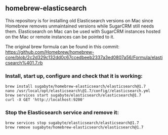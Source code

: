 ## homebrew-elasticsearch

This repository is for installing old Elasticsearch versions on Mac since Homebrew removes unmaintained versions while SugarCRM still needs them. Elasticsearch on Mac can be used with SugarCRM instances hosted on the Mac or remote instances can be pointed to it.

The original brew formula can be found in this commit: https://github.com/Homebrew/homebrew-core/blob/2c2d329c132dd0c67ccedbeeb2337a3ed0807a56/Formula/elasticsearch%401.7.rb

### Install, start up, configure and check that it is working:

```
brew install sugabyte/homebrew-elasticsearch/elasticsearch@1.7
nano /usr/local/opt/elasticsearch\@1.7/config//elasticsearch.yml
brew services start sugabyte/elasticsearch/elasticsearch@1.7
curl -X GET 'http://localhost:9200'
```

### Stop the Elasticsearch service and remove it:

```
brew services stop sugabyte/elasticsearch/elasticsearch@1.7
brew remove sugabyte/homebrew-elasticsearch/elasticsearch@1.7
```
